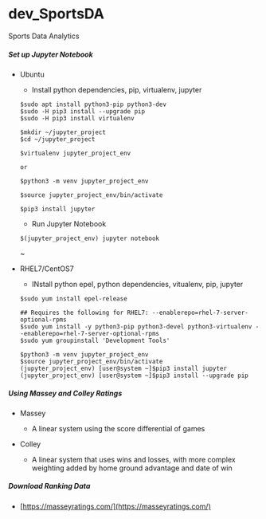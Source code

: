 # dev_SportsDA
Sports Data Analytics 

##### Set up Jupyter Notebook
- Ubuntu
  - Install python dependencies, pip, virtualenv, jupyter
  ```
  $sudo apt install python3-pip python3-dev
  $sudo -H pip3 install --upgrade pip
  $sudo -H pip3 install virtualenv

  $mkdir ~/jupyter_project
  $cd ~/jupyter_project

  $virtualenv jupyter_project_env

  or

  $python3 -m venv jupyter_project_env

  $source jupyter_project_env/bin/activate

  $pip3 install jupyter
  ```

  - Run Jupyter Notebook
  ```
  $(jupyter_project_env) jupyter notebook
  ```
  ~[]() <br/>

- RHEL7/CentOS7
  - INstall python epel, python dependencies, vitualenv, pip, jupyter
  ```
  $sudo yum install epel-release

  ## Requires the following for RHEL7: --enablerepo=rhel-7-server-optional-rpms
  $sudo yum install -y python3-pip python3-devel python3-virtualenv --enablerepo=rhel-7-server-optional-rpms
  $sudo yum groupinstall 'Development Tools'

  $python3 -m venv jupyter_project_env
  $source jupyter_project_env/bin/activate
  (jupyter_project_env) [user@system ~]$pip3 install jupyter
  (jupyter_project_env) [user@system ~]$pip3 install --upgrade pip
  ```

##### Using Massey and Colley Ratings
- Massey 
  - A linear system using the score differential of games

- Colley
  - A linear system that uses wins and losses, with more complex weighting added by home ground advantage and date of win

##### Download Ranking Data
- [https://masseyratings.com/](https://masseyratings.com/) <br/>
